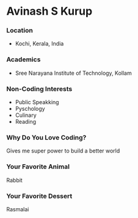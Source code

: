 # Avinash S Kurup

### Location
- Kochi, Kerala, India

### Academics
- Sree Narayana Institute of Technology, Kollam

### Non-Coding Interests
- Public Speakking
- Pyschology
- Culinary
- Reading

### Why Do You Love Coding?
Gives me super power to build a better world

### Your Favorite Animal
Rabbit

### Your Favorite Dessert
Rasmalai
